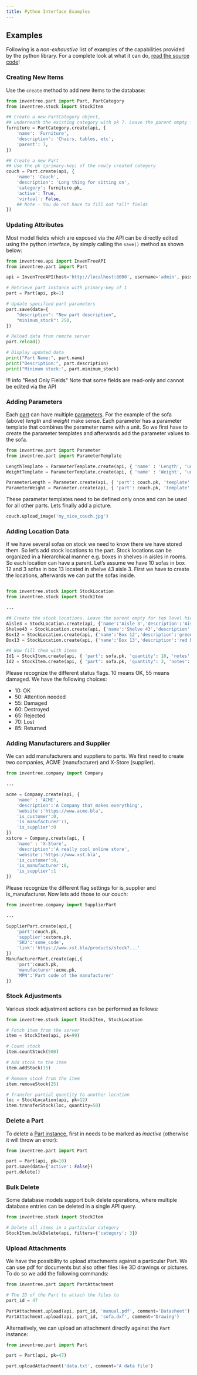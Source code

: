 ```yaml
---
title: Python Interface Examples
---
```


## Examples

Following is a *non-exhaustive* list of examples of the capabilities provided by the python library. For a complete look at what it can do, [read the source code](https://github.com/inventree/inventree-python)!

### Creating New Items

Use the `create` method to add new items to the database:

```python
from inventree.part import Part, PartCategory
from inventree.stock import StockItem

## Create a new PartCategory object,
## underneath the existing category with pk 7. Leave the parent empty for a top level category
furniture = PartCategory.create(api, {
    'name': 'Furniture',
    'description': 'Chairs, tables, etc',
    'parent': 7,
})

## Create a new Part
## Use the pk (primary-key) of the newly created category
couch = Part.create(api, {
    'name': 'Couch',
    'description': 'Long thing for sitting on',
    'category': furniture.pk,
    'active': True,
    'virtual': False,
    ## Note - You do not have to fill out *all* fields
})
```

### Updating Attributes

Most model fields which are exposed via the API can be directly edited using the python interface, by simply calling the `save()` method as shown below:

```python
from inventree.api import InvenTreeAPI
from inventree.part import Part

api = InvenTreeAPI(host='http://localhost:8000', username='admin', password='inventree')

# Retrieve part instance with primary-key of 1
part = Part(api, pk=1)

# Update specified part parameters
part.save(data={
    "description": "New part description",
    "minimum_stock": 250,
})

# Reload data from remote server
part.reload()

# Display updated data
print("Part Name:", part.name)
print("Description:", part.description)
print("Minimum stock:", part.minimum_stock)
```

!!! info "Read Only Fields"
    Note that some fields are read-only and cannot be edited via the API

### Adding Parameters

Each [part](../../part/part.md) can have multiple [parameters](../../part/parameter.md). For the example of the sofa (above) *length* and *weight* make sense. Each parameter has a parameter template that combines the parameter name with a unit. So we first have to create the parameter templates and afterwards add the parameter values to the sofa.

```python
from inventree.part import Parameter
from inventree.part import ParameterTemplate

LengthTemplate = ParameterTemplate.create(api, { 'name' : 'Length', 'units' : 'Meters' })
WeightTemplate = ParameterTemplate.create(api, { 'name' : 'Weight', 'units' : 'kg' })

ParameterLength = Parameter.create(api, { 'part': couch.pk, 'template': LengthTemplate.pk, 'data' : 2 })
ParameterWeight = Parameter.create(api, { 'part': couch.pk, 'template': WeightTemplate.pk, 'data' : 60 })
```
These parameter templates need to be defined only once and can be used for all other parts. Lets finally add a picture.

```python
couch.upload_image('my_nice_couch.jpg')
```

### Adding Location Data

If we have several sofas on stock we need to know there we have stored them. So let’s add stock locations to the part. Stock locations can be organized in a hierarchical manner e.g. boxes in shelves in aisles in rooms. So each location can have a parent. Let’s assume we have 10 sofas in box 12 and 3 sofas in box 13 located in shelve 43 aisle 3. First we have to create the locations, afterwards we can put the sofas inside.

```python

from inventree.stock import StockLocation
from inventree.stock import StockItem

...

## Create the stock locations. Leave the parent empty for top level hierarchy
Aisle3 = StockLocation.create(api, {'name':'Aisle 3','description':'Aisle for sofas','parent':''})
Shelve43 = StockLocation.create(api, {'name':'Shelve 43','description':'Shelve for sofas','parent':Aisle3.pk})
Box12 = StockLocation.create(api, {'name':'Box 12','description':'green box','parent':Shelve43.pk})
Box13 = StockLocation.create(api, {'name':'Box 13','description':'red box','parent':Shelve43.pk})

## Now fill them with items
Id1 = StockItem.create(api, { 'part': sofa.pk, 'quantity': 10, 'notes': 'new ones', 'location': Box12.pk, ‘status’:10 })
Id2 = StockItem.create(api, { 'part': sofa.pk, 'quantity': 3, 'notes': 'old ones', 'location': Box13.pk, ‘status’:55 })

```
Please recognize the different status flags. 10 means OK, 55 means damaged. We have the following choices:

* 10: OK
* 50: Attention needed
* 55: Damaged
* 60: Destroyed
* 65: Rejected
* 70: Lost
* 85: Returned

### Adding Manufacturers and Supplier

We can add manufacturers and suppliers to parts. We first need to create two companies, ACME (manufacturer) and X-Store (supplier).

```python
from inventree.company import Company

...

acme = Company.create(api, {
    'name' : 'ACME',
    'description':'A Company that makes everything',
    'website':'https://www.acme.bla',
    'is_customer':0,
    'is_manufacturer':1,
    'is_supplier':0
})
xstore = Company.create(api, {
    'name' : 'X-Store',
    'description':'A really cool online store',
    'website':'https://www.xst.bla',
    'is_customer':0,
    'is_manufacturer':0,
    'is_supplier':1
})
```

Please recognize the different flag settings for is_supplier and is_manufacturer. Now lets add those to our couch:

```python
from inventree.company import SupplierPart

...

SupplierPart.create(api,{
    'part':couch.pk,
    'supplier':xstore.pk,
    'SKU':'some_code',
    'link':'https://www.xst.bla/products/stock?...'
})
ManufacturerPart.create(api,{
    'part':couch.pk,
    'manufacturer':acme.pk,
    'MPN':'Part code of the manufacturer'
})
```

### Stock Adjustments

Various stock adjustment actions can be performed as follows:

```python
from inventree.stock import StockItem, StockLocation

# Fetch item from the server
item = StockItem(api, pk=99)

# Count stock
item.countStock(500)

# Add stock to the item
item.addStock(15)

# Remove stock from the item
item.removeStock(25)

# Transfer partial quantity to another location
loc = StockLocation(api, pk=12)
item.transferStock(loc, quantity=50)
```

### Delete a Part

To delete a [Part instance](../../part/part.md), first in needs to be marked as *inactive* (otherwise it will throw an error):

```python
from inventree.part import Part

part = Part(api, pk=10)
part.save(data={'active': False})
part.delete()
```

### Bulk Delete

Some database models support bulk delete operations, where multiple database entries can be deleted in a single API query.

```python
from inventree.stock import StockItem

# Delete all items in a particular category
StockItem.bulkDelete(api, filters={'category': 3})
```

### Upload Attachments

We have the possibility to upload attachments against a particular Part. We can use pdf for documents but also other files like 3D drawings or pictures. To do so we add the following commands:

```python
from inventree.part import PartAttachment

# The ID of the Part to attach the files to
part_id = 47

PartAttachment.upload(api, part_id, 'manual.pdf', comment='Datasheet')
PartAttachment.upload(api, part_id, 'sofa.dxf', comment='Drawing')
```

Alternatively, we can upload an attachment directly against the `Part` instance:

```python
from inventree.part import Part

part = Part(api, pk=47)

part.uploadAttachment('data.txt', comment='A data file')
```
